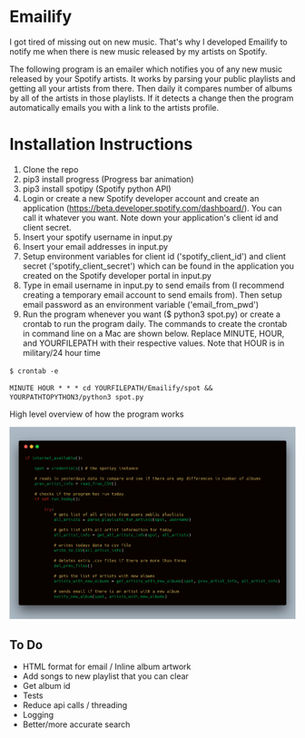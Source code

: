 # Emailify

I got tired of missing out on new music. That's why I developed Emailify to notify me when there is new music released by my artists on Spotify.

The following program is an emailer which notifies you of any new music released by your Spotify artists. It works by parsing your public playlists and getting all your artists from there. Then daily it compares number of albums by all of the artists in those playlists. If it detects a change then the program automatically emails you with a link to the artists profile.

# Installation Instructions
1. Clone the repo
2. pip3 install progress (Progress bar animation)
3. pip3 install spotipy (Spotify python API)
4. Login or create a new Spotify developer account and create an application (https://beta.developer.spotify.com/dashboard/). You can call it whatever you want. Note down your application's client id and client secret.
5. Insert your spotify username in input.py
6. Insert your email addresses in input.py
7. Setup environment variables for client id ('spotify\_client\_id') and client secret ('spotify\_client\_secret') which can be found in the application you created on the Spotify developer portal in input.py
8. Type in email username in input.py to send emails from (I recommend creating a temporary email account to send emails from). Then setup email password as an environment variable ('email\_from\_pwd')
9. Run the program whenever you want ($ python3 spot.py) or create a crontab to run the program daily. The commands to create the crontab in command line on a Mac are shown below. Replace MINUTE, HOUR, and YOURFILEPATH with their respective values. Note that HOUR is in military/24 hour time

`$ crontab -e`

    MINUTE HOUR * * * cd YOURFILEPATH/Emailify/spot && YOURPATHTOPYTHON3/python3 spot.py

High level overview of how the program works

![alt text](screenshot.png "High level overview of how the program works")

To Do
-----

* HTML format for email / Inline album artwork
* Add songs to new playlist that you can clear
* Get album id
* Tests
* Reduce api calls / threading
* Logging
* Better/more accurate search